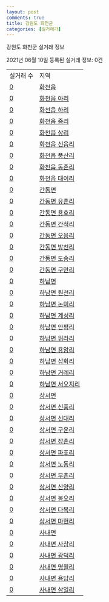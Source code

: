 ```yaml
---
layout: post
comments: true
title: 강원도 화천군
categories: [실거래가]
---
```


강원도 화천군 실거래 정보

2021년 06월 10일 등록된 실거래 정보: 0건


<table>
  <tr>
    <td>실거래 수</td>
    <td>지역</td>
  </tr>

  
  <tr>
    <td><a href="4279025000.html">0</a></td>
    <td><a href="4279025000.html">화천읍</a></td>
  </tr>
    

  <tr>
    <td><a href="4279025021.html">0</a></td>
    <td><a href="4279025021.html">화천읍 아리</a></td>
  </tr>
    

  <tr>
    <td><a href="4279025022.html">0</a></td>
    <td><a href="4279025022.html">화천읍 하리</a></td>
  </tr>
    

  <tr>
    <td><a href="4279025023.html">0</a></td>
    <td><a href="4279025023.html">화천읍 중리</a></td>
  </tr>
    

  <tr>
    <td><a href="4279025024.html">0</a></td>
    <td><a href="4279025024.html">화천읍 상리</a></td>
  </tr>
    

  <tr>
    <td><a href="4279025025.html">0</a></td>
    <td><a href="4279025025.html">화천읍 신읍리</a></td>
  </tr>
    

  <tr>
    <td><a href="4279025026.html">0</a></td>
    <td><a href="4279025026.html">화천읍 풍산리</a></td>
  </tr>
    

  <tr>
    <td><a href="4279025027.html">0</a></td>
    <td><a href="4279025027.html">화천읍 동촌리</a></td>
  </tr>
    

  <tr>
    <td><a href="4279025028.html">0</a></td>
    <td><a href="4279025028.html">화천읍 대이리</a></td>
  </tr>
    

  <tr>
    <td><a href="4279031000.html">0</a></td>
    <td><a href="4279031000.html">간동면</a></td>
  </tr>
    

  <tr>
    <td><a href="4279031021.html">0</a></td>
    <td><a href="4279031021.html">간동면 유촌리</a></td>
  </tr>
    

  <tr>
    <td><a href="4279031022.html">0</a></td>
    <td><a href="4279031022.html">간동면 용호리</a></td>
  </tr>
    

  <tr>
    <td><a href="4279031023.html">0</a></td>
    <td><a href="4279031023.html">간동면 간척리</a></td>
  </tr>
    

  <tr>
    <td><a href="4279031024.html">0</a></td>
    <td><a href="4279031024.html">간동면 오음리</a></td>
  </tr>
    

  <tr>
    <td><a href="4279031025.html">0</a></td>
    <td><a href="4279031025.html">간동면 방천리</a></td>
  </tr>
    

  <tr>
    <td><a href="4279031026.html">0</a></td>
    <td><a href="4279031026.html">간동면 도송리</a></td>
  </tr>
    

  <tr>
    <td><a href="4279031027.html">0</a></td>
    <td><a href="4279031027.html">간동면 구만리</a></td>
  </tr>
    

  <tr>
    <td><a href="4279032000.html">0</a></td>
    <td><a href="4279032000.html">하남면</a></td>
  </tr>
    

  <tr>
    <td><a href="4279032021.html">0</a></td>
    <td><a href="4279032021.html">하남면 원천리</a></td>
  </tr>
    

  <tr>
    <td><a href="4279032022.html">0</a></td>
    <td><a href="4279032022.html">하남면 논미리</a></td>
  </tr>
    

  <tr>
    <td><a href="4279032023.html">0</a></td>
    <td><a href="4279032023.html">하남면 계성리</a></td>
  </tr>
    

  <tr>
    <td><a href="4279032024.html">0</a></td>
    <td><a href="4279032024.html">하남면 안평리</a></td>
  </tr>
    

  <tr>
    <td><a href="4279032025.html">0</a></td>
    <td><a href="4279032025.html">하남면 위라리</a></td>
  </tr>
    

  <tr>
    <td><a href="4279032026.html">0</a></td>
    <td><a href="4279032026.html">하남면 용암리</a></td>
  </tr>
    

  <tr>
    <td><a href="4279032027.html">0</a></td>
    <td><a href="4279032027.html">하남면 삼화리</a></td>
  </tr>
    

  <tr>
    <td><a href="4279032028.html">0</a></td>
    <td><a href="4279032028.html">하남면 거례리</a></td>
  </tr>
    

  <tr>
    <td><a href="4279032029.html">0</a></td>
    <td><a href="4279032029.html">하남면 서오지리</a></td>
  </tr>
    

  <tr>
    <td><a href="4279033000.html">0</a></td>
    <td><a href="4279033000.html">상서면</a></td>
  </tr>
    

  <tr>
    <td><a href="4279033021.html">0</a></td>
    <td><a href="4279033021.html">상서면 신풍리</a></td>
  </tr>
    

  <tr>
    <td><a href="4279033022.html">0</a></td>
    <td><a href="4279033022.html">상서면 신대리</a></td>
  </tr>
    

  <tr>
    <td><a href="4279033023.html">0</a></td>
    <td><a href="4279033023.html">상서면 구운리</a></td>
  </tr>
    

  <tr>
    <td><a href="4279033024.html">0</a></td>
    <td><a href="4279033024.html">상서면 장촌리</a></td>
  </tr>
    

  <tr>
    <td><a href="4279033025.html">0</a></td>
    <td><a href="4279033025.html">상서면 파포리</a></td>
  </tr>
    

  <tr>
    <td><a href="4279033026.html">0</a></td>
    <td><a href="4279033026.html">상서면 노동리</a></td>
  </tr>
    

  <tr>
    <td><a href="4279033027.html">0</a></td>
    <td><a href="4279033027.html">상서면 부촌리</a></td>
  </tr>
    

  <tr>
    <td><a href="4279033028.html">0</a></td>
    <td><a href="4279033028.html">상서면 산양리</a></td>
  </tr>
    

  <tr>
    <td><a href="4279033029.html">0</a></td>
    <td><a href="4279033029.html">상서면 봉오리</a></td>
  </tr>
    

  <tr>
    <td><a href="4279033030.html">0</a></td>
    <td><a href="4279033030.html">상서면 다목리</a></td>
  </tr>
    

  <tr>
    <td><a href="4279033031.html">0</a></td>
    <td><a href="4279033031.html">상서면 마현리</a></td>
  </tr>
    

  <tr>
    <td><a href="4279034000.html">0</a></td>
    <td><a href="4279034000.html">사내면</a></td>
  </tr>
    

  <tr>
    <td><a href="4279034021.html">0</a></td>
    <td><a href="4279034021.html">사내면 사창리</a></td>
  </tr>
    

  <tr>
    <td><a href="4279034022.html">0</a></td>
    <td><a href="4279034022.html">사내면 광덕리</a></td>
  </tr>
    

  <tr>
    <td><a href="4279034023.html">0</a></td>
    <td><a href="4279034023.html">사내면 명월리</a></td>
  </tr>
    

  <tr>
    <td><a href="4279034024.html">0</a></td>
    <td><a href="4279034024.html">사내면 용담리</a></td>
  </tr>
    

  <tr>
    <td><a href="4279034025.html">0</a></td>
    <td><a href="4279034025.html">사내면 삼일리</a></td>
  </tr>
    


</table>
    